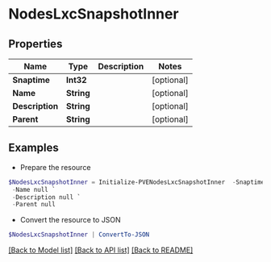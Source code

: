 # NodesLxcSnapshotInner
## Properties

Name | Type | Description | Notes
------------ | ------------- | ------------- | -------------
**Snaptime** | **Int32** |  | [optional] 
**Name** | **String** |  | [optional] 
**Description** | **String** |  | [optional] 
**Parent** | **String** |  | [optional] 

## Examples

- Prepare the resource
```powershell
$NodesLxcSnapshotInner = Initialize-PVENodesLxcSnapshotInner  -Snaptime null `
 -Name null `
 -Description null `
 -Parent null
```

- Convert the resource to JSON
```powershell
$NodesLxcSnapshotInner | ConvertTo-JSON
```

[[Back to Model list]](../README.md#documentation-for-models) [[Back to API list]](../README.md#documentation-for-api-endpoints) [[Back to README]](../README.md)

